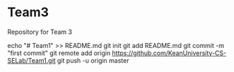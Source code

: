 # Team3
Repository for Team 3

echo "# Team1" >> README.md
git init
git add README.md
git commit -m "first commit"
git remote add origin https://github.com/KeanUniversity-CS-SELab/Team1.git
git push -u origin master

